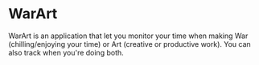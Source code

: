# WarArt

WarArt is an application that let you monitor your time when making War (chilling/enjoying your time) or Art (creative or productive work). You can also track when you're doing both.
